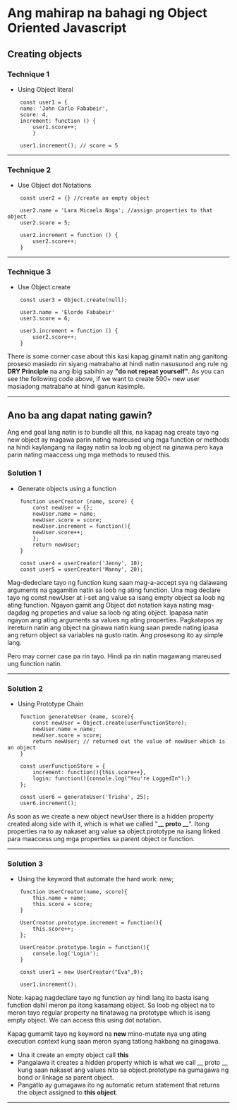 
# Ang mahirap na bahagi ng Object Oriented Javascript 

## Creating objects

### Technique 1
* Using Object literal

```
	const user1 = {
	name: 'John Carlo Fababeir',
	score: 4,
	increment: function () {
		user1.score++;
		}

	user1.increment(); // score = 5

```


---

### Technique 2
* Use Object dot Notations

```
	const user2 = {} //create an empty object

	user2.name = 'Lara Micaela Noga'; //assign properties to that object
	user2.score = 5;

	user2.increment = function () {
		user2.score++;
	}
```
---

### Technique 3
* Use Object.create

```
	const user3 = Object.create(null);

	user3.name = 'Elorde Fababeir'
	user3.score = 6;

	user3.increment = function () {
		user2.score++;
	}
```

There is some corner case about this kasi kapag ginamit natin ang ganitong proseso masiado rin siyang matrabaho at hindi natin nasusunod ang rule ng **DRY Principle** na ang ibig sabihin ay **"do not repeat yourself"**. As you can see the following code above, if we want to create 500+ new user masiadong matrabaho at hindi ganun kasimple.

---
## Ano ba ang dapat nating gawin?
Ang end goal lang natin is to bundle all this, na kapag nag create tayo ng new object ay magawa parin nating mareused ung mga function or methods na hindi kaylangang na ilagay natin sa loob ng object na ginawa pero kaya parin nating maaccess ung mga methods to reused this.


### Solution 1
* Generate objects using a function

```
	function userCreator (name, score) {
		const newUser = {};
		newUser.name = name;
		newUser.score = score;
		newUser.increment = function(){
		newUser.score++;
		};
		return newUser;
	}

	const user4 = userCreator('Jenny', 10);
	const user5 = userCreator('Manny', 20);

```

Mag-dedeclare tayo ng function kung saan mag-a-accept sya ng dalawang arguments na gagamitin natin sa loob ng ating function. Una mag declare tayo ng const newUser at i-set ang value sa isang empty object sa loob ng ating function. Ngayon gamit ang Object dot notation kaya nating mag-dagdag ng propeties and value sa loob ng ating object. Ipapasa natin ngayon ang ating arguments sa values ng ating properties. Pagkatapos ay irereturn natin ang object na ginawa natin kung saan pwede nating ipasa ang return object sa variables na gusto natin. Ang prosesong ito ay simple lang.

Pero may corner case pa rin tayo. Hindi pa rin natin magawang mareused ung function natin. 

---

### Solution 2
* Using Prototype Chain

```
	function generateUser (name, score){
		const newUser = Object.create(userFunctionStore);
		newUser.name = name;
		newUser.score = score;
		return newUser; // returned out the value of newUser which is an object
	}

	const userFunctionStore = {
		increment: function(){this.score++},
		login: function(){console.log("You're LoggedIn");}
	};

	const user6 = generateUser('Trisha', 25);
	user6.increment();
```

As soon as we create a new object newUser there is a hidden property created along side with it, which is what we called "**__ proto __**". Itong properties na to ay nakaset ang value sa object.prototype na isang linked para maaccess ung mga properties sa parent object or function.

---

### Solution 3
* Using the keyword that automate the hard work: new;

```
	function UserCreator(name, score){
		this.name = name;
		this.score = score;
	}

	UserCreator.prototype.increment = function(){
		this.score++;
	};

	UserCreator.prototype.login = function(){
		console.log('Login');
	}

	const user1 = new UserCreator("Eva",9);

	user1.increment();
```

Note: kapag nagdeclare tayo ng function ay hindi lang ito basta isang function dahil meron pa itong kasamang object. Sa loob ng object na to meron tayo regular property na tinatawag na prototype which is isang empty object. We can access this using dot notation.

Kapag gumamit tayo ng keyword na **new** mino-mutate nya ung ating execution context kung saan meron syang tatlong hakbang na ginagawa.

- Una it create an empty object call **this** 
- Pangalawa it creates a hidden property which is what we call __ proto __ kung saan nakaset ang values nito sa object.prototype na gumagawa ng bond or linkage sa parent object.
- Pangatlo ay gumagawa ito ng automatic return statement that returns the object assigned to **this object**. 

---





